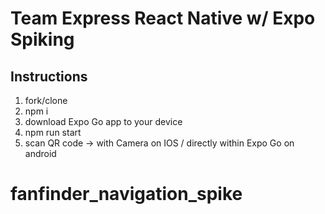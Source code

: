 # Team Express React Native w/ Expo Spiking

## Instructions
1. fork/clone
2. npm i
3. download Expo Go app to your device
4. npm run start
5. scan QR code -> with Camera on IOS / directly within Expo Go on android
# fanfinder_navigation_spike
